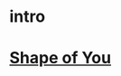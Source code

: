 # intro

# [](https://encrypted-tbn0.gstatic.com/images?q=tbn:ANd9GcR_kFNtAeVJ-kyuUnJtS-kquszNM_Jo1Kohs9OeXJt82w1dlI8v)

# [Shape of You](https://youtu.be/JGwWNGJdvx8)

